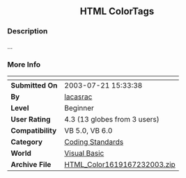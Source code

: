 ﻿<div align="center">

## HTML ColorTags


</div>

### Description

...
 
### More Info
 


<span>             |<span>
---                |---
**Submitted On**   |2003-07-21 15:33:38
**By**             |[lacasrac](https://github.com/Planet-Source-Code/PSCIndex/blob/master/ByAuthor/lacasrac.md)
**Level**          |Beginner
**User Rating**    |4.3 (13 globes from 3 users)
**Compatibility**  |VB 5\.0, VB 6\.0
**Category**       |[Coding Standards](https://github.com/Planet-Source-Code/PSCIndex/blob/master/ByCategory/coding-standards__1-43.md)
**World**          |[Visual Basic](https://github.com/Planet-Source-Code/PSCIndex/blob/master/ByWorld/visual-basic.md)
**Archive File**   |[HTML\_Color1619167232003\.zip](https://github.com/Planet-Source-Code/lacasrac-html-colortags__1-47122/archive/master.zip)








